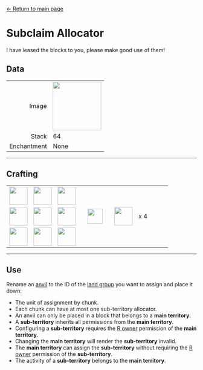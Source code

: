 [← Return to main page](../)
# Subclaim Allocator
I have leased the blocks to you, please make good use of them!  

## Data
<table>
    <tr><td align="end">Image</td><td><img src="https://i.imgur.com/iQ3sZVq.png" width="128"/></td></tr>
    <tr><td align="end">Stack</td><td>64</td></tr>
    <tr><td align="end">Enchantment</td><td>None</td></tr>
</table>

---

## Crafting
<table>
    <tr><td><img src="https://i.imgur.com/GkMJMSS.png" width="48"/></td><td><img src="https://i.imgur.com/GkMJMSS.png" width="48"/></td><td><img src="https://i.imgur.com/GkMJMSS.png" width="48"/></td><td colspan="3"></td></tr>
    <tr><td><img src="https://i.imgur.com/GkMJMSS.png" width="48"/></td><td><img src="https://i.imgur.com/hhnlgTn.png" width="48"/></td><td><img src="https://i.imgur.com/GkMJMSS.png" width="48"/></td><td width="70" align="center"><img src="https://i.imgur.com/VE0KqIE.png" width="40"/></td><td><img src="https://i.imgur.com/iQ3sZVq.png" width="48"/></td><td width="70">x 4</td></tr>
    <tr><td><img src="https://i.imgur.com/GkMJMSS.png" width="48"/></td><td><img src="https://i.imgur.com/GkMJMSS.png" width="48"/></td><td><img src="https://i.imgur.com/GkMJMSS.png" width="48"/></td><td colspan="3"></td></tr>
</table>

---

## Use
Rename an [anvil](https://minecraft.fandom.com/wiki/Anvil) to the ID of the [land group](land_book.md) you want to assign and place it down:
- The unit of assignment by chunk.
- Each chunk can have at most one sub-territory allocator.
- An anvil can only be placed in a block that belongs to a **main territory**.
- A **sub-territory** inherits all permissions from the **main territory**.
- Configuring a **sub-territory** requires the [R owner](land_book.md#R-owner) permission of the **main territory**.
- Changing the **main territory** will render the **sub-territory** invalid.
- The **main territory** can assign the **sub-territory** without requiring the [R owner](land_book.md#R-owner) permission of the **sub-territory**.
- The activity of a **sub-territory** belongs to the **main territory**.
